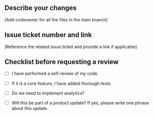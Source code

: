 ## Describe your changes

[Add codeowner for all the files in the main branch]

## Issue ticket number and link

[Reference the related issue ticket and provide a link if applicable]

## Checklist before requesting a review

- [ ] I have performed a self-review of my code.
- [ ] If it is a core feature, I have added thorough tests.
- [ ] Do we need to implement analytics?
- [ ] Will this be part of a product update? If yes, please write one phrase about this update.

